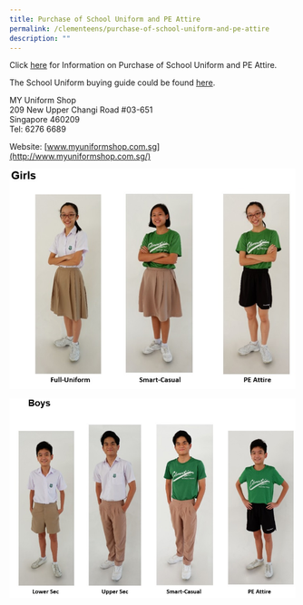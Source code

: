 ```yaml
---
title: Purchase of School Uniform and PE Attire
permalink: /clementeens/purchase-of-school-uniform-and-pe-attire
description: ""
---
```

Click [here](/files/Information%20for%20Purchase%20of%20Sch%20Uniforms%20&%20PE%20Attire.pdf) for Information on Purchase of School Uniform and PE Attire. 

  

The School Uniform buying guide could be found [here](/files/Sch%20Uniform%20Buying%20Guide.pdf).

  

MY Uniform Shop  
209 New Upper Changi Road #03-651  
Singapore 460209  
Tel: 6276 6689  
  
Website: [www.myuniformshop.com.sg](http://www.myuniformshop.com.sg/)

![](/images/Uniform03.jpeg)

![](/images/Uniform02.jpeg)